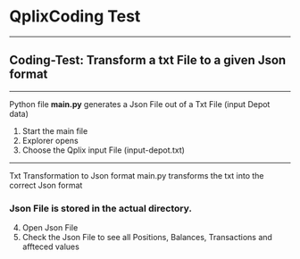 # QplixCoding Test
***
## Coding-Test: Transform a txt File to a given Json format
***
Python file __main.py__ generates a Json File out of a Txt File (input Depot data)
1. Start the main file
2. Explorer opens
3. Choose the Qplix input File (input-depot.txt)
***
Txt Transformation to Json format
main.py transforms the txt into the correct Json format

### Json File is stored in the actual directory.
4. Open Json File
5. Check the Json File to see all Positions, Balances, Transactions and affteced values
